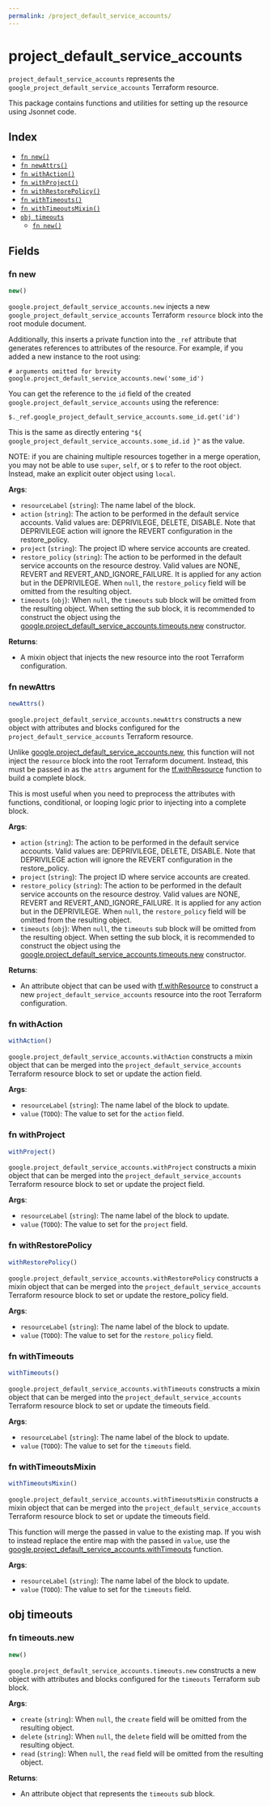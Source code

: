 ```yaml
---
permalink: /project_default_service_accounts/
---
```


# project_default_service_accounts

`project_default_service_accounts` represents the `google_project_default_service_accounts` Terraform resource.



This package contains functions and utilities for setting up the resource using Jsonnet code.


## Index

* [`fn new()`](#fn-new)
* [`fn newAttrs()`](#fn-newattrs)
* [`fn withAction()`](#fn-withaction)
* [`fn withProject()`](#fn-withproject)
* [`fn withRestorePolicy()`](#fn-withrestorepolicy)
* [`fn withTimeouts()`](#fn-withtimeouts)
* [`fn withTimeoutsMixin()`](#fn-withtimeoutsmixin)
* [`obj timeouts`](#obj-timeouts)
  * [`fn new()`](#fn-timeoutsnew)

## Fields

### fn new

```ts
new()
```


`google.project_default_service_accounts.new` injects a new `google_project_default_service_accounts` Terraform `resource`
block into the root module document.

Additionally, this inserts a private function into the `_ref` attribute that generates references to attributes of the
resource. For example, if you added a new instance to the root using:

    # arguments omitted for brevity
    google.project_default_service_accounts.new('some_id')

You can get the reference to the `id` field of the created `google.project_default_service_accounts` using the reference:

    $._ref.google_project_default_service_accounts.some_id.get('id')

This is the same as directly entering `"${ google_project_default_service_accounts.some_id.id }"` as the value.

NOTE: if you are chaining multiple resources together in a merge operation, you may not be able to use `super`, `self`,
or `$` to refer to the root object. Instead, make an explicit outer object using `local`.

**Args**:
  - `resourceLabel` (`string`): The name label of the block.
  - `action` (`string`): The action to be performed in the default service accounts. Valid values are: DEPRIVILEGE, DELETE, DISABLE.
				Note that DEPRIVILEGE action will ignore the REVERT configuration in the restore_policy.
  - `project` (`string`): The project ID where service accounts are created.
  - `restore_policy` (`string`): The action to be performed in the default service accounts on the resource destroy.
				Valid values are NONE, REVERT and REVERT_AND_IGNORE_FAILURE. It is applied for any action but in the DEPRIVILEGE. When `null`, the `restore_policy` field will be omitted from the resulting object.
  - `timeouts` (`obj`):  When `null`, the `timeouts` sub block will be omitted from the resulting object. When setting the sub block, it is recommended to construct the object using the [google.project_default_service_accounts.timeouts.new](#fn-projectdefaultserviceaccountstimeoutsnew) constructor.

**Returns**:
- A mixin object that injects the new resource into the root Terraform configuration.


### fn newAttrs

```ts
newAttrs()
```


`google.project_default_service_accounts.newAttrs` constructs a new object with attributes and blocks configured for the `project_default_service_accounts`
Terraform resource.

Unlike [google.project_default_service_accounts.new](#fn-projectdefaultserviceaccountsnew), this function will not inject the `resource`
block into the root Terraform document. Instead, this must be passed in as the `attrs` argument for the
[tf.withResource](https://github.com/tf-libsonnet/core/tree/main/docs#fn-withresource) function to build a complete block.

This is most useful when you need to preprocess the attributes with functions, conditional, or looping logic prior to
injecting into a complete block.

**Args**:
  - `action` (`string`): The action to be performed in the default service accounts. Valid values are: DEPRIVILEGE, DELETE, DISABLE.
				Note that DEPRIVILEGE action will ignore the REVERT configuration in the restore_policy.
  - `project` (`string`): The project ID where service accounts are created.
  - `restore_policy` (`string`): The action to be performed in the default service accounts on the resource destroy.
				Valid values are NONE, REVERT and REVERT_AND_IGNORE_FAILURE. It is applied for any action but in the DEPRIVILEGE. When `null`, the `restore_policy` field will be omitted from the resulting object.
  - `timeouts` (`obj`):  When `null`, the `timeouts` sub block will be omitted from the resulting object. When setting the sub block, it is recommended to construct the object using the [google.project_default_service_accounts.timeouts.new](#fn-projectdefaultserviceaccountstimeoutsnew) constructor.

**Returns**:
  - An attribute object that can be used with [tf.withResource](https://github.com/tf-libsonnet/core/tree/main/docs#fn-withresource) to construct a new `project_default_service_accounts` resource into the root Terraform configuration.


### fn withAction

```ts
withAction()
```

`google.project_default_service_accounts.withAction` constructs a mixin object that can be merged into the `project_default_service_accounts`
Terraform resource block to set or update the action field.



**Args**:
  - `resourceLabel` (`string`): The name label of the block to update.
  - `value` (`TODO`): The value to set for the `action` field.


### fn withProject

```ts
withProject()
```

`google.project_default_service_accounts.withProject` constructs a mixin object that can be merged into the `project_default_service_accounts`
Terraform resource block to set or update the project field.



**Args**:
  - `resourceLabel` (`string`): The name label of the block to update.
  - `value` (`TODO`): The value to set for the `project` field.


### fn withRestorePolicy

```ts
withRestorePolicy()
```

`google.project_default_service_accounts.withRestorePolicy` constructs a mixin object that can be merged into the `project_default_service_accounts`
Terraform resource block to set or update the restore_policy field.



**Args**:
  - `resourceLabel` (`string`): The name label of the block to update.
  - `value` (`TODO`): The value to set for the `restore_policy` field.


### fn withTimeouts

```ts
withTimeouts()
```

`google.project_default_service_accounts.withTimeouts` constructs a mixin object that can be merged into the `project_default_service_accounts`
Terraform resource block to set or update the timeouts field.



**Args**:
  - `resourceLabel` (`string`): The name label of the block to update.
  - `value` (`TODO`): The value to set for the `timeouts` field.


### fn withTimeoutsMixin

```ts
withTimeoutsMixin()
```

`google.project_default_service_accounts.withTimeoutsMixin` constructs a mixin object that can be merged into the `project_default_service_accounts`
Terraform resource block to set or update the timeouts field.

This function will merge the passed in value to the existing map. If you wish
to instead replace the entire map with the passed in `value`, use the [google.project_default_service_accounts.withTimeouts](TODO)
function.


**Args**:
  - `resourceLabel` (`string`): The name label of the block to update.
  - `value` (`TODO`): The value to set for the `timeouts` field.


## obj timeouts



### fn timeouts.new

```ts
new()
```


`google.project_default_service_accounts.timeouts.new` constructs a new object with attributes and blocks configured for the `timeouts`
Terraform sub block.



**Args**:
  - `create` (`string`):  When `null`, the `create` field will be omitted from the resulting object.
  - `delete` (`string`):  When `null`, the `delete` field will be omitted from the resulting object.
  - `read` (`string`):  When `null`, the `read` field will be omitted from the resulting object.

**Returns**:
  - An attribute object that represents the `timeouts` sub block.
